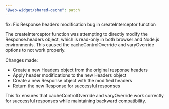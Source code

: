 ```yaml
---
"@web-widget/shared-cache": patch
---
```


fix: Fix Response headers modification bug in createInterceptor function

The createInterceptor function was attempting to directly modify the Response.headers object, which is read-only in both browser and Node.js environments. This caused the cacheControlOverride and varyOverride options to not work properly.

Changes made:
- Create a new Headers object from the original response headers
- Apply header modifications to the new Headers object
- Create a new Response object with the modified headers
- Return the new Response for successful responses

This fix ensures that cacheControlOverride and varyOverride work correctly for successful responses while maintaining backward compatibility. 
